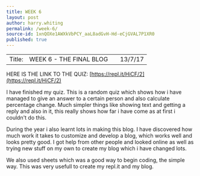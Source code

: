 ```yaml
---
title: WEEK 6
layout: post
author: harry.whiting
permalink: /week-6/
source-id: 1xnQOXe1AWXkVbPCY_aaL8adGvH-Hd-eCjGVAL7P1XR0
published: true
---
```

<table>
  <tr>
    <td>Title:</td>
    <td>WEEK 6 - THE FINAL BLOG</td>
    <td></td>
    <td>13/7/17</td>
  </tr>
</table>


HERE IS THE LINK TO THE QUIZ: [https://repl.it/HiCF/2](https://repl.it/HiCF/2)

I have finished my quiz. This is a random quiz which shows how i have managed to give an answer to a certain person and also calculate percentage change. Much simpler things like showing text and getting a reply and also in it, this really shows how far i have come as at first i couldn't do this.

During the year i also learnt lots in making this blog. I have discovered how much work it takes to customize and develop a blog, which works well and looks pretty good. I got help from other people and looked online as well as trying new stuff on my own to create my blog which i have changed lots. 

We also used sheets which was a good way to begin coding, the simple way. This was very usefull to create my repl.it and my blog.

